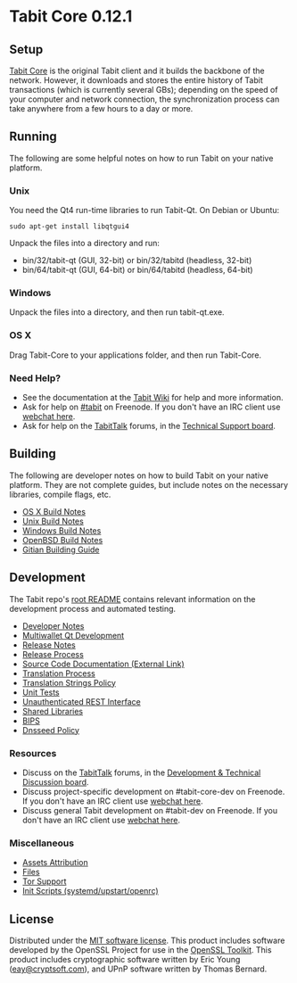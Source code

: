 Tabit Core 0.12.1
=====================

Setup
---------------------
[Tabit Core](http://tabit.org/en/download) is the original Tabit client and it builds the backbone of the network. However, it downloads and stores the entire history of Tabit transactions (which is currently several GBs); depending on the speed of your computer and network connection, the synchronization process can take anywhere from a few hours to a day or more.

Running
---------------------
The following are some helpful notes on how to run Tabit on your native platform.

### Unix

You need the Qt4 run-time libraries to run Tabit-Qt. On Debian or Ubuntu:

	sudo apt-get install libqtgui4

Unpack the files into a directory and run:

- bin/32/tabit-qt (GUI, 32-bit) or bin/32/tabitd (headless, 32-bit)
- bin/64/tabit-qt (GUI, 64-bit) or bin/64/tabitd (headless, 64-bit)



### Windows

Unpack the files into a directory, and then run tabit-qt.exe.

### OS X

Drag Tabit-Core to your applications folder, and then run Tabit-Core.

### Need Help?

* See the documentation at the [Tabit Wiki](https://en.tabit.it/wiki/Main_Page)
for help and more information.
* Ask for help on [#tabit](http://webchat.freenode.net?channels=tabit) on Freenode. If you don't have an IRC client use [webchat here](http://webchat.freenode.net?channels=tabit).
* Ask for help on the [TabitTalk](https://tabittalk.org/) forums, in the [Technical Support board](https://tabittalk.org/index.php?board=4.0).

Building
---------------------
The following are developer notes on how to build Tabit on your native platform. They are not complete guides, but include notes on the necessary libraries, compile flags, etc.

- [OS X Build Notes](build-osx.md)
- [Unix Build Notes](build-unix.md)
- [Windows Build Notes](build-windows.md)
- [OpenBSD Build Notes](build-openbsd.md)
- [Gitian Building Guide](gitian-building.md)

Development
---------------------
The Tabit repo's [root README](/README.md) contains relevant information on the development process and automated testing.

- [Developer Notes](developer-notes.md)
- [Multiwallet Qt Development](multiwallet-qt.md)
- [Release Notes](release-notes.md)
- [Release Process](release-process.md)
- [Source Code Documentation (External Link)](https://dev.visucore.com/tabit/doxygen/)
- [Translation Process](translation_process.md)
- [Translation Strings Policy](translation_strings_policy.md)
- [Unit Tests](unit-tests.md)
- [Unauthenticated REST Interface](REST-interface.md)
- [Shared Libraries](shared-libraries.md)
- [BIPS](bips.md)
- [Dnsseed Policy](dnsseed-policy.md)

### Resources
* Discuss on the [TabitTalk](https://tabittalk.org/) forums, in the [Development & Technical Discussion board](https://tabittalk.org/index.php?board=6.0).
* Discuss project-specific development on #tabit-core-dev on Freenode. If you don't have an IRC client use [webchat here](http://webchat.freenode.net/?channels=tabit-core-dev).
* Discuss general Tabit development on #tabit-dev on Freenode. If you don't have an IRC client use [webchat here](http://webchat.freenode.net/?channels=tabit-dev).

### Miscellaneous
- [Assets Attribution](assets-attribution.md)
- [Files](files.md)
- [Tor Support](tor.md)
- [Init Scripts (systemd/upstart/openrc)](init.md)

License
---------------------
Distributed under the [MIT software license](http://www.opensource.org/licenses/mit-license.php).
This product includes software developed by the OpenSSL Project for use in the [OpenSSL Toolkit](https://www.openssl.org/). This product includes
cryptographic software written by Eric Young ([eay@cryptsoft.com](mailto:eay@cryptsoft.com)), and UPnP software written by Thomas Bernard.
